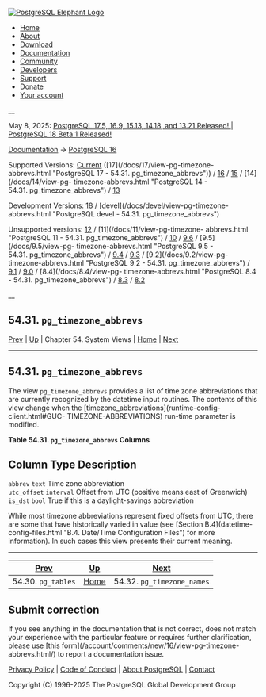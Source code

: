 [ ![PostgreSQL Elephant Logo](/media/img/about/press/elephant.png) ](/)

  * [Home](/ "Home")
  * [About](/about/ "About")
  * [Download](/download/ "Download")
  * [Documentation](/docs/ "Documentation")
  * [Community](/community/ "Community")
  * [Developers](/developer/ "Developers")
  * [Support](/support/ "Support")
  * [Donate](/about/donate/ "Donate")
  * [Your account](/account/ "Your account")

__

May 8, 2025: [ PostgreSQL 17.5, 16.9, 15.13, 14.18, and 13.21 Released! ](/about/news/postgresql-175-169-1513-1418-and-1321-released-3072/) | [ PostgreSQL 18 Beta 1 Released! ](/about/news/postgresql-18-beta-1-released-3070/)

[Documentation](/docs/ "Documentation") -> [PostgreSQL
16](/docs/16/index.html)

Supported Versions: [Current](/docs/current/view-pg-timezone-abbrevs.html
"PostgreSQL 17 - 54.31. pg_timezone_abbrevs") ([17](/docs/17/view-pg-timezone-
abbrevs.html "PostgreSQL 17 - 54.31. pg_timezone_abbrevs")) /
[16](/docs/16/view-pg-timezone-abbrevs.html "PostgreSQL 16 -
54.31. pg_timezone_abbrevs") / [15](/docs/15/view-pg-timezone-abbrevs.html
"PostgreSQL 15 - 54.31. pg_timezone_abbrevs") / [14](/docs/14/view-pg-
timezone-abbrevs.html "PostgreSQL 14 - 54.31. pg_timezone_abbrevs") /
[13](/docs/13/view-pg-timezone-abbrevs.html "PostgreSQL 13 -
54.31. pg_timezone_abbrevs")

Development Versions: [18](/docs/18/view-pg-timezone-abbrevs.html "PostgreSQL
18 - 54.31. pg_timezone_abbrevs") / [devel](/docs/devel/view-pg-timezone-
abbrevs.html "PostgreSQL devel - 54.31. pg_timezone_abbrevs")

Unsupported versions: [12](/docs/12/view-pg-timezone-abbrevs.html "PostgreSQL
12 - 54.31. pg_timezone_abbrevs") / [11](/docs/11/view-pg-timezone-
abbrevs.html "PostgreSQL 11 - 54.31. pg_timezone_abbrevs") /
[10](/docs/10/view-pg-timezone-abbrevs.html "PostgreSQL 10 -
54.31. pg_timezone_abbrevs") / [9.6](/docs/9.6/view-pg-timezone-abbrevs.html
"PostgreSQL 9.6 - 54.31. pg_timezone_abbrevs") / [9.5](/docs/9.5/view-pg-
timezone-abbrevs.html "PostgreSQL 9.5 - 54.31. pg_timezone_abbrevs") /
[9.4](/docs/9.4/view-pg-timezone-abbrevs.html "PostgreSQL 9.4 -
54.31. pg_timezone_abbrevs") / [9.3](/docs/9.3/view-pg-timezone-abbrevs.html
"PostgreSQL 9.3 - 54.31. pg_timezone_abbrevs") / [9.2](/docs/9.2/view-pg-
timezone-abbrevs.html "PostgreSQL 9.2 - 54.31. pg_timezone_abbrevs") /
[9.1](/docs/9.1/view-pg-timezone-abbrevs.html "PostgreSQL 9.1 -
54.31. pg_timezone_abbrevs") / [9.0](/docs/9.0/view-pg-timezone-abbrevs.html
"PostgreSQL 9.0 - 54.31. pg_timezone_abbrevs") / [8.4](/docs/8.4/view-pg-
timezone-abbrevs.html "PostgreSQL 8.4 - 54.31. pg_timezone_abbrevs") /
[8.3](/docs/8.3/view-pg-timezone-abbrevs.html "PostgreSQL 8.3 -
54.31. pg_timezone_abbrevs") / [8.2](/docs/8.2/view-pg-timezone-abbrevs.html
"PostgreSQL 8.2 - 54.31. pg_timezone_abbrevs")

__

54.31. `pg_timezone_abbrevs`  
---  
[Prev](view-pg-tables.html "54.30. pg_tables")  | [Up](views.html "Chapter 54. System Views") | Chapter 54. System Views | [Home](index.html "PostgreSQL 16.9 Documentation") |  [Next](view-pg-timezone-names.html "54.32. pg_timezone_names")  
  
* * *

## 54.31. `pg_timezone_abbrevs` #

The view `pg_timezone_abbrevs` provides a list of time zone abbreviations that
are currently recognized by the datetime input routines. The contents of this
view change when the [timezone_abbreviations](runtime-config-client.html#GUC-
TIMEZONE-ABBREVIATIONS) run-time parameter is modified.

**Table  54.31. `pg_timezone_abbrevs` Columns**

Column Type Description  
---  
`abbrev` `text` Time zone abbreviation  
`utc_offset` `interval` Offset from UTC (positive means east of Greenwich)  
`is_dst` `bool` True if this is a daylight-savings abbreviation  
  
  

While most timezone abbreviations represent fixed offsets from UTC, there are
some that have historically varied in value (see [Section B.4](datetime-
config-files.html "B.4. Date/Time Configuration Files") for more information).
In such cases this view presents their current meaning.

* * *

[Prev](view-pg-tables.html "54.30. pg_tables")  | [Up](views.html "Chapter 54. System Views") |  [Next](view-pg-timezone-names.html "54.32. pg_timezone_names")  
---|---|---  
54.30. `pg_tables`  | [Home](index.html "PostgreSQL 16.9 Documentation") |  54.32. `pg_timezone_names`  
  
## Submit correction

If you see anything in the documentation that is not correct, does not match
your experience with the particular feature or requires further clarification,
please use [this form](/account/comments/new/16/view-pg-timezone-
abbrevs.html/) to report a documentation issue.

[Privacy Policy](/about/privacypolicy) | [Code of Conduct](/about/policies/coc/) | [About PostgreSQL](/about/) | [Contact](/about/contact/)  

Copyright (C) 1996-2025 The PostgreSQL Global Development Group

